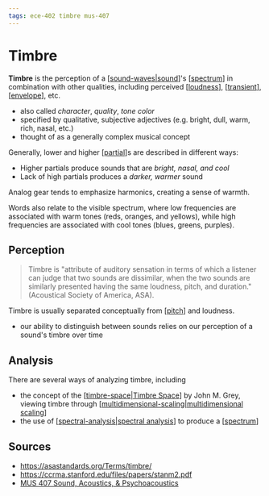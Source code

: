 ```yaml
---
tags: ece-402 timbre mus-407
---
```


# Timbre

**Timbre** is the perception of a [[sound-waves|sound]]'s [[spectrum]] in combination with other qualities, including perceived [[loudness]], [[transient]], [[envelope]], etc.

- also called _character_, _quality_, _tone color_
- specified by qualitative, subjective adjectives (e.g. bright, dull, warm, rich, nasal, etc.)
- thought of as a generally complex musical concept

Generally, lower and higher [[partial]]s are described in different ways:

- Higher partials produce sounds that are _bright, nasal, and cool_
- Lack of high partials produces a _darker, warmer_ sound

Analog gear tends to emphasize harmonics, creating a sense of warmth.

Words also relate to the visible spectrum, where low frequencies are associated with warm tones (reds, oranges, and yellows), while high frequencies are associated with cool tones (blues, greens, purples).

## Perception

> Timbre is "attribute of auditory sensation in terms of which a listener can judge that two sounds are dissimilar, when the two sounds are similarly presented having the same loudness, pitch, and duration." (Acoustical Society of America, ASA).

Timbre is usually separated conceptually from [[pitch]] and loudness.

- our ability to distinguish between sounds relies on our perception of a sound's timbre over time

## Analysis

There are several ways of analyzing timbre, including

- the concept of the [[timbre-space|Timbre Space]] by John M. Grey, viewing timbre through [[multidimensional-scaling|multidimensional scaling]]
- the use of [[spectral-analysis|spectral analysis]] to produce a [[spectrum]]

## Sources

- <https://asastandards.org/Terms/timbre/>
- <https://ccrma.stanford.edu/files/papers/stanm2.pdf>
- [MUS 407 Sound, Acoustics, & Psychoacoustics](https://prezi.com/view/ZcqvwosFJCFJQtQrbP75/)

[//begin]: # "Autogenerated link references for markdown compatibility"
[sound-waves|sound]: sound-waves "Sound Waves"
[spectrum]: spectrum "Spectrum"
[loudness]: loudness "Loudness"
[transient]: transient "Transient"
[envelope]: envelope "Envelope"
[partial]: partial "Partial"
[pitch]: pitch "Pitch"
[timbre-space|Timbre Space]: timbre-space "Timbre Space"
[multidimensional-scaling|multidimensional scaling]: multidimensional-scaling "Multidimensional scaling"
[spectral-analysis|spectral analysis]: spectral-analysis "Spectral Analysis"
[//end]: # "Autogenerated link references"

